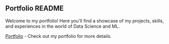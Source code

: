## Portfolio README

Welcome to my portfolio! Here you'll find a showcase of my projects, skills, and experiences in the world of Data Science and ML.

[Portfolio](https://abdennacer-badaoui-portfolio.netlify.app/) - Check out my portfolio for more details.
